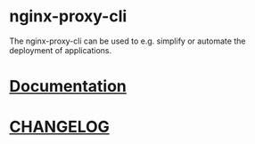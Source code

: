 # nginx-proxy-cli

The nginx-proxy-cli can be used to e.g. simplify or automate the deployment of applications.

# [Documentation](https://nginxproxy.lars-rickert.de/cli/installation.html)

# [CHANGELOG](https://github.com/larsrickert/nginx-proxy/blob/main/cli/CHANGELOG.md)
